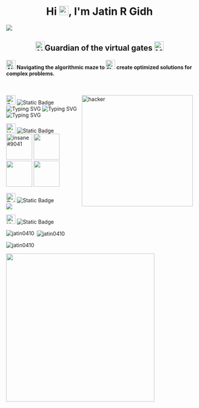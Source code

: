 <h1 align="center">Hi <img src="https://raw.githubusercontent.com/Tarikul-Islam-Anik/Animated-Fluent-Emojis/master/Emojis/Hand%20gestures/Hand%20with%20Fingers%20Splayed.png" alt="Hand with Fingers Splayed" width="25" height="25" />, I'm Jatin R Gidh</h1>
<img src="https://github.com/Anmol-Baranwal/Cool-GIFs-For-GitHub/assets/74038190/d48893bd-0757-481c-8d7e-ba3e163feae7" />
<p>
<h2 align="center"> <img src="https://raw.githubusercontent.com/Tarikul-Islam-Anik/Animated-Fluent-Emojis/master/Emojis/People%20with%20activities/Ninja%20Medium-Light%20Skin%20Tone.png" alt="Ninja Medium-Light Skin Tone" width="25" height="25" />Guardian of the virtual gates <img src="https://raw.githubusercontent.com/Tarikul-Islam-Anik/Animated-Fluent-Emojis/master/Emojis/People%20with%20professions/Man%20Technologist%20Light%20Skin%20Tone.png" alt="Man Technologist Light Skin Tone" width="25" height="25" /></h2>
</p>
<h4> <img src="https://raw.githubusercontent.com/Tarikul-Islam-Anik/Animated-Fluent-Emojis/master/Emojis/Smilies/Alien%20Monster.png" alt="Alien Monster" width="25" height="25" /> Navigating the algorithmic maze to <img src="https://raw.githubusercontent.com/Tarikul-Islam-Anik/Animated-Fluent-Emojis/master/Emojis/Travel%20and%20places/Flying%20Saucer.png" alt="Flying Saucer" width="25" height="25" /> create optimized solutions for complex problems.</h4>
<br><p>
<img align="right" alt="hacker" width="300" src="https://user-images.githubusercontent.com/74038190/221352989-518609ab-b4d1-459e-929f-a08cd2bd9b3c.gif" width="90">
</p>
<div align="left">
   <div alt="left">
   <img src="https://raw.githubusercontent.com/Tarikul-Islam-Anik/Telegram-Animated-Emojis/main/Smileys/Smiling%20Face%20With%20Halo.webp" alt="Smiling Face With Halo" width="25" height="25" />
  <img alt="Static Badge" src="https://img.shields.io/badge/About_me-155263">
</div>
  <img src="https://readme-typing-svg.demolab.com?font=Libre+Baskerville&duration=3000&pause=100&width=600&lines=%F0%9F%8C%B1+I%E2%80%99m+currently+learning+ethical+hacking%2CDSA." alt="Typing SVG" />
  <img src="https://readme-typing-svg.demolab.com?font=Libre+Baskerville&duration=3000&pause=100&width=600&lines=%F0%9F%93%AB+How+to+reach+me%3A+jatingidh108%40gmail.com" alt="Typing SVG" />
  <img src="https://readme-typing-svg.demolab.com?font=Libre+Baskerville&duration=3000&pause=100&width=600&lines=⚡+Fun+fact%3A+Coders+break+keyboards%3B+hackers+break+firewalls—same+passion%2C+different+impact." alt="Typing SVG" />
</div>
 <p align="left">
    <div alt="left">
<img src="https://user-images.githubusercontent.com/74038190/216120981-b9507c36-0e04-4469-8e27-c99271b45ba5.png" alt="Handshake" width="25" height="25" />
  <img alt="Static Badge" src="https://img.shields.io/badge/Connect_With_Me-155263">
</div>
   <a href="https://discord.com/users/1077986999090290799" target="blank"><img src="https://user-images.githubusercontent.com/74038190/235294015-47144047-25ab-417c-af1b-6746820a20ff.gif" width="70" alt="insane#9041"/></a>
  <a href="https://instagram.com/jatin_gidh_10" target="blank"><img src="https://user-images.githubusercontent.com/74038190/235294013-a33e5c43-a01c-43f6-b44d-a406d8b4ab75.gif" width="70"></a>
  <a href="https://www.linkedin.com/in/jatin-gidh-030166273" target="blank"><img src="https://user-images.githubusercontent.com/74038190/235294012-0a55e343-37ad-4b0f-924f-c8431d9d2483.gif" width="70"></a>
  <a href="https://twitter.com/@gidh_jatin" target="blank"><img src="https://github.com/Anmol-Baranwal/Cool-GIFs-For-GitHub/assets/74038190/cc4fe88c-7f7a-41d8-b449-34b7a178c1c6" width="70"></a>
</p>
<p align="left">
   <div align="left">
  <img src="https://user-images.githubusercontent.com/74038190/216122069-5b8169d7-1d8e-4a13-b245-a8e4176c99f8.png" alt="Bullseye" width="25" height="25" />
  <img alt="Static Badge" src="https://img.shields.io/badge/Languages_And_Tools-155263">
</div>
  <a href="https://skillicons.dev">
    <img src="https://skillicons.dev/icons?i=c,cpp,java,flutter,dart,linux,python,html,css,mysql,vscode" />
  </a>
</p>
<div align="left">
  <img src="https://raw.githubusercontent.com/Tarikul-Islam-Anik/Animated-Fluent-Emojis/master/Emojis/Travel%20and%20places/Hourglass%20Done.png" alt="Hourglass Done" width="25" height="25" />
  <img alt="Static Badge" src="https://img.shields.io/badge/GitHub_History-155263">
</div>

<p><img align="left" src="https://github-readme-stats.vercel.app/api/top-langs?username=jatingidh0410&show_icons=true&locale=en&layout=compact" alt="jatin0410" /></p>

<p>&nbsp;<img align="center" src="https://github-readme-stats.vercel.app/api?username=jatingidh0410&show_icons=true&locale=en" alt="jatin0410" /></p>

<p><img align="center" src="https://github-readme-streak-stats.herokuapp.com/?user=jatingidh0410&" alt="jatin0410" /></p>

<img src="https://user-images.githubusercontent.com/74038190/212284158-e840e285-664b-44d7-b79b-e264b5e54825.gif" width="400">
<br><br>
